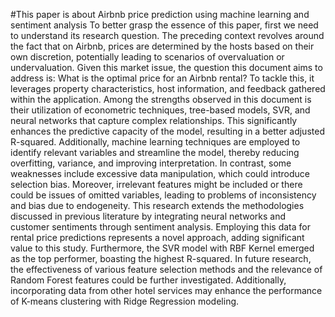 #This paper is about Airbnb price prediction using machine learning and sentiment analysis
To better grasp the essence of this paper, first we need to understand its research question. The preceding context revolves around the fact that on Airbnb, prices are determined by the hosts based on their own discretion, potentially leading to scenarios of overvaluation or undervaluation. Given this market issue, the question this document aims to address is: What is the optimal price for an Airbnb rental? To tackle this, it leverages property characteristics, host information, and feedback gathered within the application.
Among the strengths observed in this document is their utilization of econometric techniques, tree-based models, SVR, and neural networks that capture complex relationships. This significantly enhances the predictive capacity of the model, resulting in a better adjusted R-squared. Additionally, machine learning techniques are employed to identify relevant variables and streamline the model, thereby reducing overfitting, variance, and improving interpretation. In contrast, some weaknesses include excessive data manipulation, which could introduce selection bias. Moreover, irrelevant features might be included or there could be issues of omitted variables, leading to problems of inconsistency and bias due to endogeneity.
This research extends the methodologies discussed in previous literature by integrating neural networks and customer sentiments through sentiment analysis. Employing this data for rental price predictions represents a novel approach, adding significant value to this study. Furthermore, the SVR model with RBF Kernel emerged as the top performer, boasting the highest R-squared.
In future research, the effectiveness of various feature selection methods and the relevance of Random Forest features could be further investigated. Additionally, incorporating data from other hotel services may enhance the performance of K-means clustering with Ridge Regression modeling.
